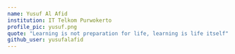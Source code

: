 ```yaml
---
name: Yusuf Al Afid
institution: IT Telkom Purwokerto
profile_pic: yusuf.png
quote: "Learning is not preparation for life, learning is life itself"
github_user: yusufalafid
---
```

